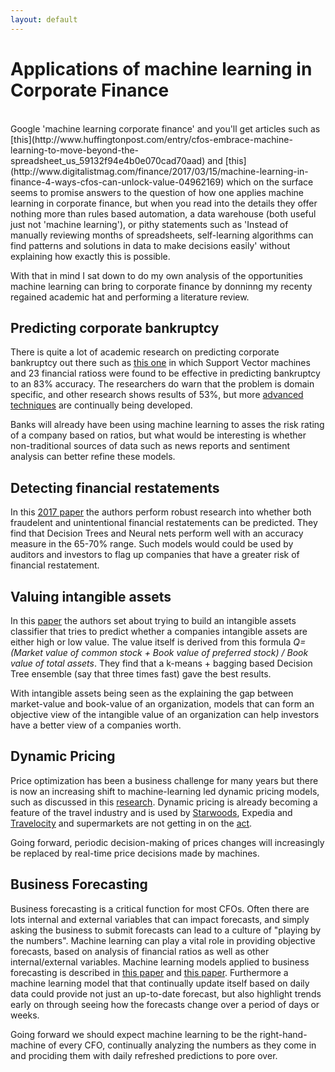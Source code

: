 ```yaml
---
layout: default
---
```



# Applications of machine learning in Corporate Finance
<br>
Google 'machine learning corporate finance' and you'll get articles such as [this](http://www.huffingtonpost.com/entry/cfos-embrace-machine-learning-to-move-beyond-the-spreadsheet_us_59132f94e4b0e070cad70aad) and [this](http://www.digitalistmag.com/finance/2017/03/15/machine-learning-in-finance-4-ways-cfos-can-unlock-value-04962169) which on the surface seems to promise answers to the question of how one applies machine learning in corporate finance, but when you read into the details they offer nothing more than rules based automation, a data warehouse (both useful just not 'machine learning'), or pithy statements such as 'Instead of manually reviewing months of spreadsheets, self-learning algorithms can find patterns and solutions in data to make decisions easily' without explaining how exactly this is possible. 

With that in mind I sat down to do my own analysis of the opportunities machine learning can bring to corporate finance by donninng my recenty regained academic hat and performing a literature review.

## Predicting corporate bankruptcy

There is quite a lot of academic research on predicting corporate bankruptcy out there such as [this one](http://www.sciencedirect.com/science/article/pii/S0957417404001526) in which Support Vector machines and 23 financial ratioss were found to be effective in predicting bankruptcy to an 83% accuracy. The researchers do warn that the problem is domain specific, and other research shows results of 53%, but more [advanced techniques](https://www.hindawi.com/journals/ddns/2015/294930/) are continually being developed. 

Banks will already have been using machine learning to asses the risk rating of a company based on ratios, but what would be interesting is whether non-traditional sources of data such as news reports and sentiment analysis can better refine these models.

## Detecting financial restatements

In this [2017 paper](http://www.sciencedirect.com/science/article/pii/S0957417417305687) the authors perform robust research into whether both fraudelent and unintentional financial restatements can be predicted. They find that Decision Trees and Neural nets perform well with an accuracy measure in the 65-70% range. Such models would could be used by auditors and investors to flag up companies that have a greater risk of financial restatement.

## Valuing intangible assets

In this [paper](http://www.sciencedirect.com.libproxy.ucl.ac.uk/science/article/pii/S0925231215015003) the authors set about trying to build an intangible assets classifier that tries to predict whether a companies intangible assets are either high or low value. The value itself is derived from this formula *Q=(Market value of common stock + Book value of preferred stock) / Book value of total assets*. They find that a k-means + bagging based Decision Tree ensemble (say that three times fast) gave the best results. 

With intangible assets being seen as the explaining the gap between market-value and book-value of an organization, models that can form an objective view of the intangible value of an organization can help investors have a better view of a companies worth.

## Dynamic Pricing

Price optimization has been a business challenge for many years but there is now an increasing shift to machine-learning led dynamic pricing models, such as discussed in this [research](http://www.sciencedirect.com/science/article/pii/S187705091401309X). Dynamic pricing is already becoming a feature of the travel industry and is used by [Starwoods](https://www.cio.com/article/3070384/analytics/starwood-taps-machine-learning-to-dynamically-price-hotel-rooms.html), Expedia and [Travelocity](https://www.quora.com/What-dynamic-pricing-algorithms-use-Travelocity-and-other-travel-sites) and supermarkets are not getting in on the [act](https://www.theguardian.com/technology/2017/jun/04/surge-pricing-comes-to-the-supermarket-dynamic-personal-data). 

Going forward, periodic decision-making of prices changes will increasingly be replaced by real-time price decisions made by machines.

## Business Forecasting

Business forecasting is a critical function for most CFOs. Often there are lots internal and external variables that can impact forecasts, and simply asking the business to submit forecasts can lead to a culture of "playing by the numbers". Machine learning can play a vital role in providing objective forecasts, based on analysis of financial ratios as well as other internal/external variables. Machine learning models applied to business forecasting is described in [this paper](http://www.sciencedirect.com/science/article/pii/S0957417413000158) and [this paper](https://arxiv.org/abs/1701.06624). Furthermore a machine learning model that that continually update itself based on daily data could provide not just an up-to-date forecast, but also highlight trends early on through seeing how the forecasts change over a period of days or weeks.

Going forward we should expect machine learning to be the right-hand-machine of every CFO, continually analyzing the numbers as they come in and prociding them with daily refreshed predictions to pore over.

